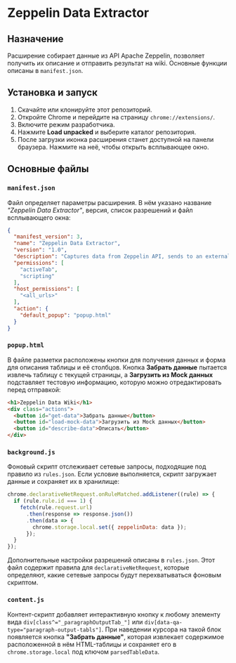 # Zeppelin Data Extractor

## Назначение

Расширение собирает данные из API Apache Zeppelin, позволяет получить их описание и отправить результат на wiki. Основные функции описаны в `manifest.json`.

## Установка и запуск

1. Скачайте или клонируйте этот репозиторий.
2. Откройте Chrome и перейдите на страницу `chrome://extensions/`.
3. Включите режим разработчика.
4. Нажмите **Load unpacked** и выберите каталог репозитория.
5. После загрузки иконка расширения станет доступной на панели браузера. Нажмите на неё, чтобы открыть всплывающее окно.

## Основные файлы

### `manifest.json`

Файл определяет параметры расширения. В нём указано название *"Zeppelin Data Extractor"*, версия, список разрешений и файл всплывающего окна:

```json
{
  "manifest_version": 3,
  "name": "Zeppelin Data Extractor",
  "version": "1.0",
  "description": "Captures data from Zeppelin API, sends to an external API for description, and allows editing and sending to a wiki.",
  "permissions": [
    "activeTab",
    "scripting"
  ],
  "host_permissions": [
    "<all_urls>"
  ],
  "action": {
    "default_popup": "popup.html"
  }
}
```

### `popup.html`

В файле разметки расположены кнопки для получения данных и форма для описания таблицы и её столбцов. Кнопка **Забрать данные** пытается извлечь таблицу с текущей страницы, а **Загрузить из Mock данных** подставляет тестовую информацию, которую можно отредактировать перед отправкой:

```html
<h1>Zeppelin Data Wiki</h1>
<div class="actions">
  <button id="get-data">Забрать данные</button>
  <button id="load-mock-data">Загрузить из Mock данных</button>
  <button id="describe-data">Описать</button>
</div>
```

### `background.js`

Фоновый скрипт отслеживает сетевые запросы, подходящие под правило из `rules.json`. Если условие выполняется, скрипт загружает данные и сохраняет их в хранилище:

```javascript
chrome.declarativeNetRequest.onRuleMatched.addListener((rule) => {
  if (rule.rule.id === 1) {
    fetch(rule.request.url)
      .then(response => response.json())
      .then(data => {
        chrome.storage.local.set({ zeppelinData: data });
      });
  }
});
```



Дополнительные настройки разрешений описаны в `rules.json`. Этот файл содержит правила для `declarativeNetRequest`, которые определяют, какие сетевые запросы будут перехватываться фоновым скриптом.

### `content.js`

Контент-скрипт добавляет интерактивную кнопку к любому элементу вида
`div[class^="_paragraphOutputTab_"]` или `div[data-qa-type="paragraph-output-tabls"]`.
При наведении курсора на такой блок появляется кнопка **"Забрать данные"**,
которая извлекает содержимое расположенной в нём HTML-таблицы и сохраняет его в
`chrome.storage.local` под ключом `parsedTableData`.

